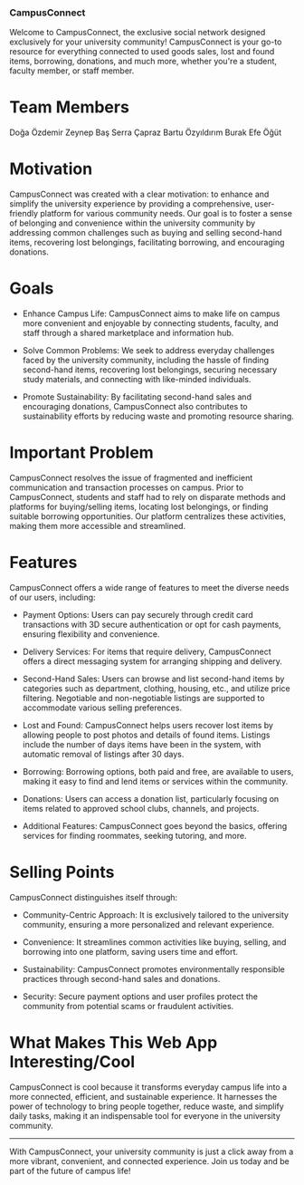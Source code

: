 ### CampusConnect

  Welcome to CampusConnect, the exclusive social network designed exclusively for your university community! 
CampusConnect is your go-to resource for everything connected to used goods sales, lost and found items, borrowing, donations, and much more, whether you're a student, faculty member, or staff member.

# Team Members

  Doğa Özdemir
  Zeynep Baş
  Serra Çapraz
  Bartu Özyıldırım
  Burak Efe Öğüt

# Motivation

  CampusConnect was created with a clear motivation: to enhance and simplify the university experience by providing a comprehensive, user-friendly platform for various community needs. Our goal is to foster a sense of belonging and convenience within the university community by addressing common challenges such as buying and selling second-hand items, recovering lost belongings, facilitating borrowing, and encouraging donations.

# Goals

- Enhance Campus Life: CampusConnect aims to make life on campus more convenient and enjoyable by connecting students, faculty, and staff through a shared marketplace and information hub.

- Solve Common Problems: We seek to address everyday challenges faced by the university community, including the hassle of finding second-hand items, recovering lost belongings, securing necessary study materials, and connecting with like-minded individuals.

- Promote Sustainability: By facilitating second-hand sales and encouraging donations, CampusConnect also contributes to sustainability efforts by reducing waste and promoting resource sharing.

# Important Problem

  CampusConnect resolves the issue of fragmented and inefficient communication and transaction processes on campus. Prior to CampusConnect, students and staff had to rely on disparate methods and platforms for buying/selling items, locating lost belongings, or finding suitable borrowing opportunities. Our platform centralizes these activities, making them more accessible and streamlined.

# Features

  CampusConnect offers a wide range of features to meet the diverse needs of our users, including:
  
- Payment Options: Users can pay securely through credit card transactions with 3D secure authentication or opt for cash payments, ensuring flexibility and convenience.

- Delivery Services: For items that require delivery, CampusConnect offers a direct messaging system for arranging shipping and delivery.

- Second-Hand Sales: Users can browse and list second-hand items by categories such as department, clothing, housing, etc., and utilize price filtering. Negotiable and non-negotiable listings are supported to accommodate various selling preferences.

- Lost and Found: CampusConnect helps users recover lost items by allowing people to post photos and details of found items. Listings include the number of days items have been in the system, with automatic removal of listings after 30 days.

- Borrowing: Borrowing options, both paid and free, are available to users, making it easy to find and lend items or services within the community.

- Donations: Users can access a donation list, particularly focusing on items related to approved school clubs, channels, and projects.

- Additional Features: CampusConnect goes beyond the basics, offering services for finding roommates, seeking tutoring, and more.

# Selling Points

  CampusConnect distinguishes itself through:
  
- Community-Centric Approach: It is exclusively tailored to the university community, ensuring a more personalized and relevant experience.

- Convenience: It streamlines common activities like buying, selling, and borrowing into one platform, saving users time and effort.

- Sustainability: CampusConnect promotes environmentally responsible practices through second-hand sales and donations.

- Security: Secure payment options and user profiles protect the community from potential scams or fraudulent activities.

# What Makes This Web App Interesting/Cool

  CampusConnect is cool because it transforms everyday campus life into a more connected, efficient, and sustainable experience. It harnesses the power of technology to bring people together, reduce waste, and simplify daily tasks, making it an indispensable tool for everyone in the university community.

---

With CampusConnect, your university community is just a click away from a more vibrant, convenient, and connected experience. Join us today and be part of the future of campus life!
